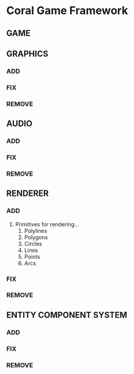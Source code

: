 # Coral Game Framework

## GAME

## GRAPHICS

### ADD

### FIX

### REMOVE

## AUDIO

### ADD

### FIX

### REMOVE

## RENDERER

### ADD

1. Primitives for rendering...
    1. Polylines
    2. Polygons
    3. Circles
    4. Lines
    5. Points
    6. Arcs

### FIX

### REMOVE

## ENTITY COMPONENT SYSTEM

### ADD

### FIX

### REMOVE